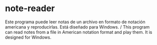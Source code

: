 # note-reader
Este programa puede leer notas de un archivo en formato de notación americana y reproducirlas. Está diseñado para Windows. / This program can read notes from a file in American notation format and play them. It is designed for Windows.
